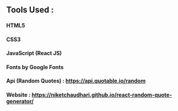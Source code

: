 ## Tools Used :
#### HTML5
#### CSS3
#### JavaScript (React JS)
#### Fonts by Google Fonts

#### Api (Random Quotes) : https://api.quotable.io/random
#### Website : https://niketchaudhari.github.io/react-random-quote-generator/


